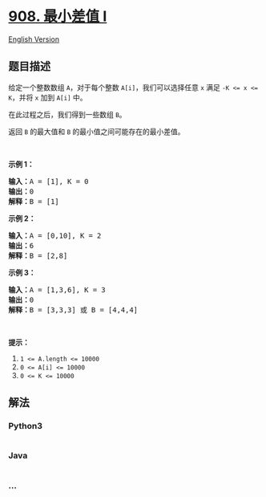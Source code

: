 # [908. 最小差值 I](https://leetcode-cn.com/problems/smallest-range-i)

[English Version](/solution/0900-0999/0908.Smallest%20Range%20I/README_EN.md)

## 题目描述

<!-- 这里写题目描述 -->
<p>给定一个整数数组 <code>A</code>，对于每个整数 <code>A[i]</code>，我们可以选择任意&nbsp;<code>x</code> 满足&nbsp;<code>-K &lt;= x &lt;= K</code>，并将&nbsp;<code>x</code>&nbsp;加到&nbsp;<code>A[i]</code>&nbsp;中。</p>

<p>在此过程之后，我们得到一些数组&nbsp;<code>B</code>。</p>

<p>返回 <code>B</code>&nbsp;的最大值和 <code>B</code>&nbsp;的最小值之间可能存在的最小差值。</p>

<p>&nbsp;</p>

<ol>
</ol>

<p><strong>示例 1：</strong></p>

<pre><strong>输入：</strong>A = [1], K = 0
<strong>输出：</strong>0
<strong>解释：</strong>B = [1]
</pre>

<p><strong>示例 2：</strong></p>

<pre><strong>输入：</strong>A = [0,10], K = 2
<strong>输出：</strong>6
<strong>解释：</strong>B = [2,8]
</pre>

<p><strong>示例 3：</strong></p>

<pre><strong>输入：</strong>A = [1,3,6], K = 3
<strong>输出：</strong>0
<strong>解释：</strong>B = [3,3,3] 或 B = [4,4,4]
</pre>

<p>&nbsp;</p>

<p><strong>提示：</strong></p>

<ol>
	<li><code>1 &lt;= A.length &lt;= 10000</code></li>
	<li><code>0 &lt;= A[i] &lt;= 10000</code></li>
	<li><code>0 &lt;= K &lt;= 10000</code></li>
</ol>

## 解法

<!-- 这里可写通用的实现逻辑 -->

<!-- tabs:start -->

### **Python3**

<!-- 这里可写当前语言的特殊实现逻辑 -->

```python

```

### **Java**

<!-- 这里可写当前语言的特殊实现逻辑 -->

```java

```

### **...**

```

```

<!-- tabs:end -->
